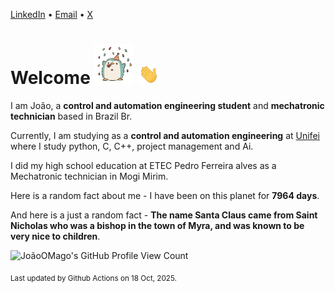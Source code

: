 [LinkedIn](https://www.linkedin.com/in/joão-pedro-gozzoli-b95641301/) &bull;
[Email](joaopedrogozzoli@gmail.com) &bull;
[X](https://x.com/jpp12prado)

# Welcome <img src="happy.gif" height="64px" /> <img src="wave.gif" height="32px" />

I am João, a  **control and automation engineering student** and **mechatronic technician** based in Brazil Br.

Currently, I am studying as a **control and automation engineering** at [Unifei](https://unifei.edu.br) where I study python, C, C++, project management and Ai.

I did my high school education at ETEC Pedro Ferreira alves as a Mechatronic technician in Mogi Mirim.

Here is a random fact about me - I have been on this planet for **7964 days**.

And here is a just a random fact -  **The name Santa Claus came from Saint Nicholas who was a bishop in the town of Myra, and was known to be very nice to children**.

![JoãoOMago's GitHub Profile View Count](https://komarev.com/ghpvc/?username=JoaoOMago)

<sub>Last updated by Github Actions on 18 Oct, 2025.</sub>
